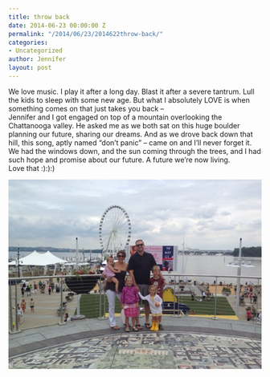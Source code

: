 ```yaml
---
title: throw back
date: 2014-06-23 00:00:00 Z
permalink: "/2014/06/23/2014622throw-back/"
categories:
- Uncategorized
author: Jennifer
layout: post
---
```


We love music. I play it after a long day. Blast it after a severe tantrum. Lull the kids to sleep with some new age. But what I absolutely LOVE is when something comes on that just takes you back &#8211;   
Jennifer and I got engaged on top of a mountain overlooking the Chattanooga valley. He asked me as we both sat on this huge boulder planning our future, sharing our dreams. And as we drove back down that hill, this song, aptly named &#8220;don&#8217;t panic&#8221; &#8211; came on and I&#8217;ll never forget it. We had the windows down, and the sun coming through the trees, and I had such hope and promise about our future. A future we&#8217;re now living.  
Love that :):):)

![](/assets/images/throw-back/iphone-20140622162355-0.jpg)
